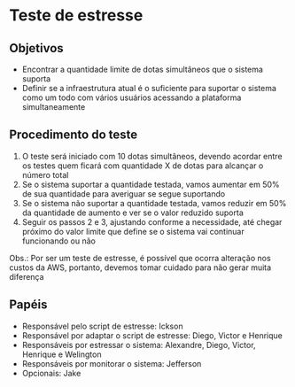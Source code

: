 # Teste de estresse

## Objetivos

- Encontrar a quantidade limite de dotas simultâneos que o sistema suporta  
- Definir se a infraestrutura atual é o suficiente para suportar o sistema como um todo com vários usuários acessando a plataforma simultaneamente

## Procedimento do teste

1. O teste será iniciado com 10 dotas simultâneos, devendo acordar entre os testes quem ficará com quantidade X de dotas para alcançar o número total  
2. Se o sistema suportar a quantidade testada, vamos aumentar em 50% de sua quantidade para averiguar se segue suportando  
3. Se o sistema não suportar a quantidade testada, vamos reduzir em 50% da quantidade de aumento e ver se o valor reduzido suporta  
4. Seguir os passos 2 e 3, ajustando conforme a necessidade, até chegar próximo do valor limite que define se o sistema vai continuar funcionando ou não

Obs.: Por ser um teste de estresse, é possível que ocorra alteração nos custos da AWS, portanto, devemos tomar cuidado para não gerar muita diferença

## Papéis

- Responsável pelo script de estresse: Ickson
- Responsável por adaptar o script de estresse: Diego, Victor e Henrique
- Responsáveis por estressar o sistema: Alexandre, Diego, Victor, Henrique e Welington
- Responsáveis por monitorar o sistema: Jefferson 
- Opcionais: Jake
<!--stackedit_data:
eyJoaXN0b3J5IjpbMTU1ODg4ODkxMF19
-->